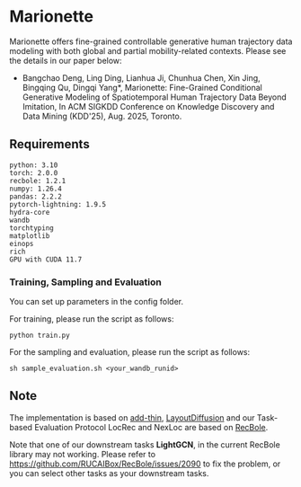 # Marionette
Marionette offers fine-grained controllable generative human trajectory data modeling with both global and partial mobility-related contexts. Please see the details in our paper below:  
- Bangchao Deng, Ling Ding, Lianhua Ji, Chunhua Chen, Xin Jing, Bingqing Qu, Dingqi Yang*, Marionette: Fine-Grained Conditional Generative Modeling of Spatiotemporal Human Trajectory Data Beyond Imitation, In ACM SIGKDD Conference on Knowledge Discovery and Data Mining (KDD'25), Aug. 2025, Toronto.

## Requirements
```
python: 3.10 
torch: 2.0.0  
recbole: 1.2.1 
numpy: 1.26.4
pandas: 2.2.2
pytorch-lightning: 1.9.5
hydra-core
wandb
torchtyping
matplotlib
einops
rich
GPU with CUDA 11.7
```

### Training, Sampling and Evaluation
You can set up parameters in the config folder.

For training, please run the script as follows:
```
python train.py
```
For the sampling and evaluation, please run the script as follows:
```
sh sample_evaluation.sh <your_wandb_runid>
```

## Note
The implementation is based on [add-thin](https://github.com/davecasp/add-thin), [LayoutDiffusion](https://github.com/microsoft/LayoutGeneration/tree/main/LayoutDiffusion) and our Task-based Evaluation Protocol LocRec and NexLoc are based on [RecBole](https://github.com/RUCAIBox/RecBole).

Note that one of our downstream tasks **LightGCN**, in the current RecBole library may not working. Please refer to https://github.com/RUCAIBox/RecBole/issues/2090 to fix the problem, or you can select other tasks as your downstream tasks.

